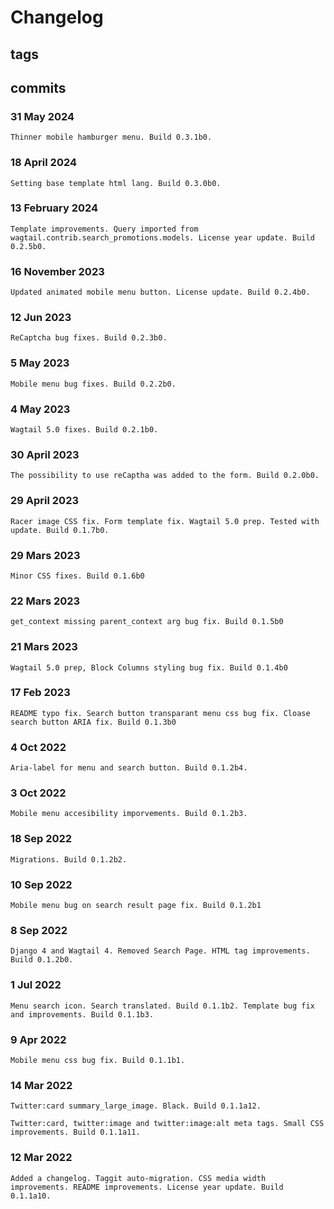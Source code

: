 # Changelog #

## tags ##

## commits ##

### 31 May 2024 ###

    Thinner mobile hamburger menu. Build 0.3.1b0.

### 18 April 2024 ###

    Setting base template html lang. Build 0.3.0b0.

### 13 February 2024 ###

    Template improvements. Query imported from wagtail.contrib.search_promotions.models. License year update. Build 0.2.5b0.

### 16 November 2023 ###

    Updated animated mobile menu button. License update. Build 0.2.4b0.

### 12 Jun 2023 ###

    ReCaptcha bug fixes. Build 0.2.3b0.

### 5 May 2023 ###

    Mobile menu bug fixes. Build 0.2.2b0.

### 4 May 2023 ###

    Wagtail 5.0 fixes. Build 0.2.1b0.

### 30 April 2023 ###

    The possibility to use reCaptha was added to the form. Build 0.2.0b0.

### 29 April 2023 ###

    Racer image CSS fix. Form template fix. Wagtail 5.0 prep. Tested with update. Build 0.1.7b0.

### 29 Mars 2023 ###

    Minor CSS fixes. Build 0.1.6b0

### 22 Mars 2023 ###

    get_context missing parent_context arg bug fix. Build 0.1.5b0

### 21 Mars 2023 ###

    Wagtail 5.0 prep, Block Columns styling bug fix. Build 0.1.4b0

### 17 Feb 2023 ###

    README typo fix. Search button transparant menu css bug fix. Cloase search button ARIA fix. Build 0.1.3b0

### 4 Oct 2022 ###

    Aria-label for menu and search button. Build 0.1.2b4.

### 3 Oct 2022 ###

    Mobile menu accesibility imporvements. Build 0.1.2b3.

### 18 Sep 2022 ###

    Migrations. Build 0.1.2b2.

### 10 Sep 2022 ###

    Mobile menu bug on search result page fix. Build 0.1.2b1

### 8 Sep 2022 ###

    Django 4 and Wagtail 4. Removed Search Page. HTML tag improvements. Build 0.1.2b0.

### 1 Jul 2022 ###

    Menu search icon. Search translated. Build 0.1.1b2. Template bug fix and improvements. Build 0.1.1b3.

### 9 Apr 2022 ###

    Mobile menu css bug fix. Build 0.1.1b1.

### 14 Mar 2022 ###

    Twitter:card summary_large_image. Black. Build 0.1.1a12.

    Twitter:card, twitter:image and twitter:image:alt meta tags. Small CSS improvements. Build 0.1.1a11.

### 12 Mar 2022 ###

    Added a changelog. Taggit auto-migration. CSS media width improvements. README improvements. License year update. Build 0.1.1a10.
